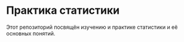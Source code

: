 # Практика статистики

Этот репозиторий посвящён изучению и практике статистики и её основных понятий.
